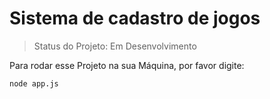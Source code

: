 # Sistema de cadastro de jogos

> Status do Projeto: Em Desenvolvimento

Para rodar esse Projeto na sua Máquina, por favor digite:

```
node app.js

```

